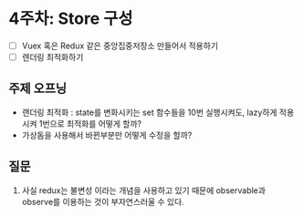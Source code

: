 # 4주차: Store 구성

- [ ] Vuex 혹은 Redux 같은 중앙집중저장소 만들어서 적용하기
- [ ] 렌더링 최적화하기

## 주제 오프닝

- 랜더링 최적화 : state를 변화시키는 set 함수들을 10번 실행시켜도, lazy하게 적용시켜 1번으로 최적화를 어떻게 할까?
- 가상돔을 사용해서 바뀐부분만 어떻게 수정을 할까?

## 질문

1. 사실 redux는 불변성 이라는 개념을 사용하고 있기 때문에 observable과 observe를 이용하는 것이 부자연스러울 수 있다.
